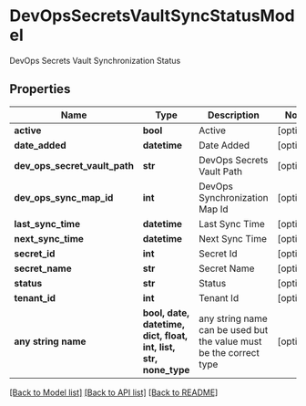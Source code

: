 # DevOpsSecretsVaultSyncStatusModel

DevOps Secrets Vault Synchronization Status

## Properties
Name | Type | Description | Notes
------------ | ------------- | ------------- | -------------
**active** | **bool** | Active | [optional] 
**date_added** | **datetime** | Date Added | [optional] 
**dev_ops_secret_vault_path** | **str** | DevOps Secrets Vault Path | [optional] 
**dev_ops_sync_map_id** | **int** | DevOps Synchronization Map Id | [optional] 
**last_sync_time** | **datetime** | Last Sync Time | [optional] 
**next_sync_time** | **datetime** | Next Sync Time | [optional] 
**secret_id** | **int** | Secret Id | [optional] 
**secret_name** | **str** | Secret Name | [optional] 
**status** | **str** | Status | [optional] 
**tenant_id** | **int** | Tenant Id | [optional] 
**any string name** | **bool, date, datetime, dict, float, int, list, str, none_type** | any string name can be used but the value must be the correct type | [optional]

[[Back to Model list]](../README.md#documentation-for-models) [[Back to API list]](../README.md#documentation-for-api-endpoints) [[Back to README]](../README.md)


